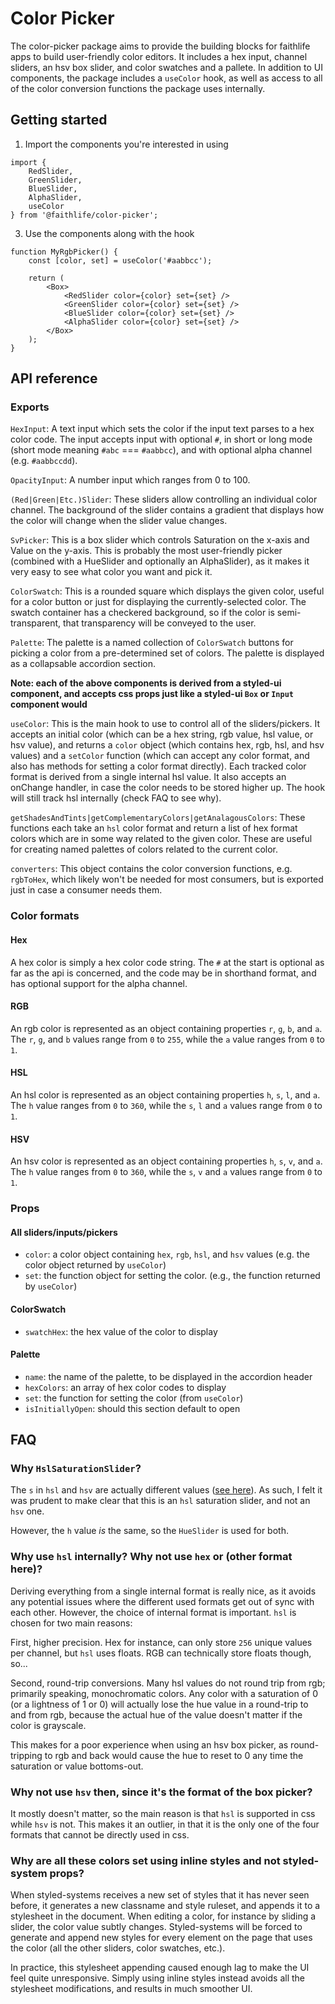 # Color Picker

The color-picker package aims to provide the building blocks for faithlife apps to build user-friendly
color editors. It includes a hex input, channel sliders, an hsv box slider, and color swatches and a pallete.
In addition to UI components, the package includes a `useColor` hook, as well as access to all of the
color conversion functions the package uses internally.

## Getting started

1. Import the components you're interested in using

```
import {
	RedSlider,
	GreenSlider,
	BlueSlider,
	AlphaSlider,
	useColor
} from '@faithlife/color-picker';
```

3. Use the components along with the hook

```
function MyRgbPicker() {
	const [color, set] = useColor('#aabbcc');

	return (
		<Box>
			<RedSlider color={color} set={set} />
			<GreenSlider color={color} set={set} />
			<BlueSlider color={color} set={set} />
			<AlphaSlider color={color} set={set} />
		</Box>
	);
}
```

## API reference

### Exports

`HexInput`: A text input which sets the color if the input text parses to a hex
color code. The input accepts input with optional `#`, in short or long mode
(short mode meaning `#abc` === `#aabbcc`), and with optional alpha channel
(e.g. `#aabbccdd`).

`OpacityInput`: A number input which ranges from 0 to 100.

`(Red|Green|Etc.)Slider`: These sliders allow controlling an individual color channel.
The background of the slider contains a gradient that displays how the color will change when the slider value changes.

`SvPicker`: This is a box slider which controls Saturation on the x-axis and Value on the y-axis.
This is probably the most user-friendly picker (combined with a HueSlider and optionally an
AlphaSlider), as it makes it very easy to see what color you want and pick it.

`ColorSwatch`: This is a rounded square which displays the given color, useful for a color button
or just for displaying the currently-selected color. The swatch container has a checkered background,
so if the color is semi-transparent, that transparency will be conveyed to the user.

`Palette`: The palette is a named collection of `ColorSwatch` buttons for picking a color from a
pre-determined set of colors. The palette is displayed as a collapsable accordion section.

**Note: each of the above components is derived from a styled-ui component, and accepts
css props just like a styled-ui `Box` or `Input` component would**

`useColor`: This is the main hook to use to control all of the sliders/pickers. It accepts an
initial color (which can be a hex string, rgb value, hsl value, or hsv value), and returns
a `color` object (which contains hex, rgb, hsl, and hsv values) and a `setColor` function (which
can accept any color format, and also has methods for setting a color format directly). Each
tracked color format is derived from a single internal hsl value.
It also accepts an onChange handler, in case the color needs to be stored higher up. The hook
will still track hsl internally (check FAQ to see why).

`getShadesAndTints|getComplementaryColors|getAnalagousColors`: These functions each take an
`hsl` color format and return a list of hex format colors which are in some way related to the
given color. These are useful for creating named palettes of colors related to the current color.

`converters`: This object contains the color conversion functions, e.g. `rgbToHex`, which likely
won't be needed for most consumers, but is exported just in case a consumer needs them.

### Color formats

#### Hex
A hex color is simply a hex color code string. The `#` at the start is optional as far as the
api is concerned, and the code may be in shorthand format, and has optional support for the
alpha channel.

#### RGB
An rgb color is represented as an object containing properties `r`, `g`, `b`, and `a`. The `r`,
`g`, and `b` values range from `0` to `255`, while the `a` value ranges from `0` to `1`.

#### HSL
An hsl color is represented as an object containing properties `h`, `s`, `l`, and `a`. The `h`
value ranges from `0` to `360`, while the `s`, `l` and `a` values range from `0` to `1`.

#### HSV
An hsv color is represented as an object containing properties `h`, `s`, `v`, and `a`. The `h`
value ranges from `0` to `360`, while the `s`, `v` and `a` values range from `0` to `1`.

### Props

#### All sliders/inputs/pickers
- `color`: a color object containing `hex`, `rgb`, `hsl`, and `hsv` values (e.g. the color object
returned by `useColor`)
- `set`: the function object for setting the color. (e.g., the function returned by `useColor`)

#### ColorSwatch
- `swatchHex`: the hex value of the color to display

#### Palette
- `name`: the name of the palette, to be displayed in the accordion header
- `hexColors`: an array of hex color codes to display
- `set`: the function for setting the color (from `useColor`)
- `isInitiallyOpen`: should this section default to open


## FAQ

### Why `HslSaturationSlider`?
The `s` in `hsl` and `hsv` are actually different values ([see here](https://en.wikipedia.org/wiki/HSL_and_HSV)).
As such, I felt it was prudent to make clear that this is an `hsl` saturation slider, and not an `hsv` one.

However, the `h` value *is* the same, so the `HueSlider` is used for both.

### Why use `hsl` internally? Why not use `hex` or (other format here)?
Deriving everything from a single internal format is really nice, as it avoids any potential issues where the
different used formats get out of sync with each other. However, the choice of internal format is important.
`hsl` is chosen for two main reasons:

First, higher precision. Hex for instance, can only store `256` unique
values per channel, but `hsl` uses floats. RGB can technically store floats though, so...

Second, round-trip conversions. Many hsl values do not round trip from rgb; primarily speaking, monochromatic
colors. Any color with a saturation of 0 (or a lightness of 1 or 0) will actually lose the hue value in a
round-trip to and from rgb, because the actual hue of the value doesn't matter if the color is grayscale.

This makes for a poor experience when using an hsv box picker, as round-tripping to rgb and back would cause
the hue to reset to 0 any time the saturation or value bottoms-out.

### Why not use `hsv` then, since it's the format of the box picker?
It mostly doesn't matter, so the main reason is that `hsl` is supported in css while `hsv` is not. This
makes it an outlier, in that it is the only one of the four formats that cannot be directly used in css.

### Why are all these colors set using inline styles and not styled-system props?
When styled-systems receives a new set of styles that it has never seen before, it generates a new classname
and style ruleset, and appends it to a stylesheet in the document. When editing a color, for instance by sliding
a slider, the color value subtly changes. Styled-systems will be forced to generate and append new styles for
every element on the page that uses the color (all the other sliders, color swatches, etc.).

In practice, this stylesheet appending caused enough lag to make the UI feel quite unresponsive. Simply using
inline styles instead avoids all the stylesheet modifications, and results in much smoother UI.
